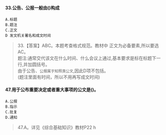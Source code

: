 #### 33.公告、公报一般由()构成
    A.标题
    B.题注
    C.正文
    D 发文机关署名和成文时间
>   33.【答案】ABC。本题考查格式规范。教材中
正文为必备要素,所以要选AC。  
题注:通常交代该文在什么时间、什么会议上通过,基本要求是标在标题下一行,并加圆括号。 <br>
由于公告、`公报属于知照类公文`,因此D项不包括。  
(题注里面有时间，所以不用再写成文时间)

#### 47.用于公布重要决定或者重大事项的公文是()。
    A.公报
    B.指示
    C.批复
    D.通知
>   47.A。详见《综合基础知识》教材P22
h






















